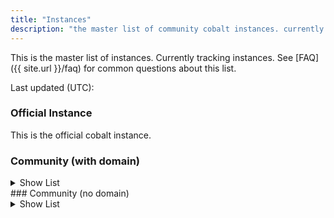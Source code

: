 ```yaml
---
title: "Instances"
description: "the master list of community cobalt instances. currently tracking <instance-count> instances."
---
```

This is the master list of instances. Currently tracking <instance-count> instances. See [FAQ]({{ site.url }}/faq) for common questions about this list.

Last updated (UTC): <time>

### Official Instance
This is the official cobalt instance.
<main-table-official>
### Community (with domain)
<details>
<summary>Show List</summary>
Community instances that have a domain. These are NOT OFFICIAL! Use the official instance above instead. <strong>Only use these when needed.</strong><br>Score is a percentage of services that work for said instance. The higher score, the more it supports.<br>
<input type="text" id="main-search" placeholder="Search instances..." onkeyup="onFilterChange('main-table', 'main-search', 'main-filter', 'slider-main')">
<select id="main-filter" onchange="onFilterChange('main-table', 'main-search', 'main-filter', 'slider-main')">
    <option value="all">All</option>
    <option value="safe">Safe</option>
    <option value="unknown">Unknown</option>
    <option value="not-safe">Not Safe</option>
</select>
<label for="slider-main">Score Filter:</label>
<input type="range" id="slider-main" min="0" max="100" value="0" oninput="onFilterChange('main-table', 'main-search', 'main-filter', 'slider-main')" />
<span id="slider-main-value">0%</span>
<main-table-domain>
</details>
### Community (no domain)
<details>
<summary>Show List</summary>
Community instances that do not have a domain. These are NOT OFFICIAL! Use the official instance above instead. <strong>Only use these when needed.</strong><br>Score is a percentage of services that work for said instance. The higher score, the more it supports.<br>
<input type="text" id="other-search" placeholder="Search instances..." onkeyup="onFilterChange('other-table', 'other-search', 'other-filter', 'slider-other')">
<select id="other-filter" onchange="onFilterChange('other-table', 'other-search', 'other-filter', 'slider-other')">
    <option value="all">All</option>
    <option value="safe">Safe</option>
    <option value="unknown">Unknown</option>
    <option value="not-safe">Not Safe</option>
</select>
<label for="slider-other">Score Filter:</label>
<input type="range" id="slider-other" min="0" max="100" value="0" oninput="onFilterChange('other-table', 'other-search', 'other-filter', 'slider-other')" />
<span id="slider-other-value">0%</span>
<main-table-nodomain>
</details>
